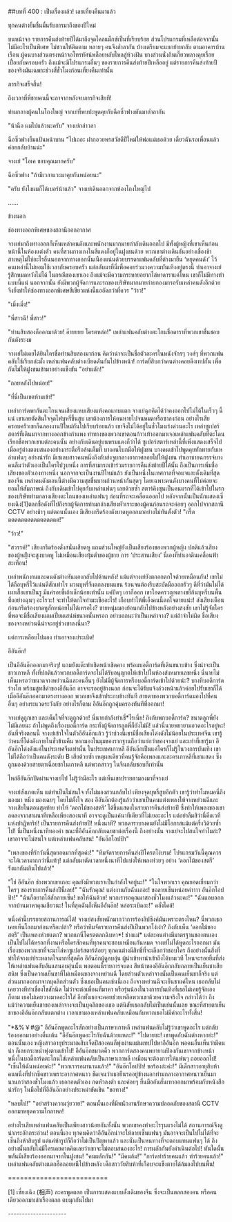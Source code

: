 ##บทที่ 400 : เป็นเรื่องแล้ว!
เลยเที่ยงคืนมาแล้ว

ทุกคนต่างยิ้มชื่นมื่นรับการมาถึงของปีใหม่

บนหน้าจอ รายการคืนส่งท้ายปีได้มาถึงจุดไคลแม็กซ์เป็นที่เรียบร้อย ส่วนโปรแกรมที่เหลือต่อจากนั้นไม่มีอะไรเป็นพิเศษ ไม่ชวนให้ติดตาม หลายๆ คนจึงล่ำลากัน บ้างเตรียมจะแยกย้ายกลับ ตามอาคารบ้านเรือน ผู้คนบางส่วนตรงหน้าจอโทรทัศน์พล็อยหลับไหลสู่ห้วงฝัน บางส่วนนั่งกินเกี๊ยวพลางคุยเรื่อยเปื่อยกับครอบครัว ถึงแม้จะมีโปรแกรมอื่นๆ ของรายการคืนส่งท้ายปีเหลืออยู่ แต่รายการคืนส่งท้ายปีของจริงมันเฉพาะช่วงสี่ชั่วโมงก่อนเที่ยงคืนเท่านั้น

ภารกิจเสร็จสิ้น!

ถึงเวลาที่พี่ชายคนนี้จะลาจากหลังจบภารกิจเสียที!

ท่ามกลางผู้คนในโถงใหญ่ จากเย่ที่พบปะพูดคุยกับฉือซิ่วฟางหันมาล่ำลากัน

"น้าฉือ ผมไปแล้วนะครับ" จางเย่กล่าวลา

ฉือซิ่วฟางยิ้มแป้นหน้าบาน "ไปเถอะ ฝากอวยพรสวัสดีปีใหม่ให้พ่อแม่เธอด้วย เดี๋ยวฉันรอเพื่อนแล้วค่อยกลับบ้านน่ะ"

จางเย่ "โอเค ขอบคุณมากครับ"

ฉือซิ่วฟาง "ถ้ามีเวลาแวะมาคุยกันหน่อยนะ"

"ครับ ยังไงผมก็ได้เบอร์น้าแล้ว" จางเย่เดินออกจากห้องโถงใหญ่ไป


……


ข้างนอก

ช่องทางออกพิเศษของสถานีออกอากาศ

จางเย่มาถึงทางออกก็เห็นเหล่าคนดังและพนักงานมากมายกำลังเดินออกไป มีทั้งผู้หญิงที่เขาเห็นก่อนหน้านี้ในห้องแต่งตัว คนที่สวมกางเกงในสีแดงก็อยู่ในฝูงชนด้วย พวกเขาต่างเดินกันอย่างเชื่องช้า สาเหตุไม่ใช่อะไรอื่นนอกจากทางออกนั้นเนืองแน่นด้วยบรรดาแฟนคลับที่ต่างมายืน ‘หยุดคนดัง’ ไว้ คนเหล่านี้ไม่ยอมใช้เวลากับครอบครัว แต่กลับมาที่นี่เพื่อคอยร่วมวงความบันเทิงอยู่ตรงนี้ ทำเอาจางเย่รู้สึกหมดหวังไม่ได้ ในกรณีของเขาเอง ถึงแม้จะมีความกระหายอยากไล่หาดาราแค่ไหน เขาก็ไม่มีทางทำแบบนี้แน่ นอกจากนั้น ยังมีพวกผู้จัดการและรถของบริษัทมากมายก่ายกองมารอรับเหล่าคนดังอีกด้วย จึงยิ่งทำให้ช่องทางออกพิเศษสีเขียวแห่งนี้แออัดกว่าที่ควร
"ว้าว!"

"เมิ่งเมิ่ง!"

"พี่สาวฉี! พี่สาว!"

"ท่านสิบสองก็ออกมาด้วย! อ๊ายยยย โครตหล่อ!"
เหล่าแฟนคลับต่างตะโกนชื่อดาราที่พวกเขาชื่นชอบกันดังระงม

จางเย่ไม่เคยได้ยินใครชื่อท่านสิบสองมาก่อน คิดว่าน่าจะเป็นชื่อตัวละครในหนังจักรๆ วงศ์ๆ ที่พวกแฟนคลับใช้เรียกล่ะมั้ง
เหล่าแฟนคลับต่างเบียดดันกันไปข้างหน้า!
การ์ดยี่สิบกว่าคนต่างคอยดึงเทปกั้น เพื่อกันไม่ให้ฝูงชนเข้ามาอย่างแข็งขัน
"อย่าผลัก!"

"ถอยหลังไปหน่อย!"

"ที่นี่เป็นเขตห้ามเข้า!"

เหล่าการ์ดพากันตะโกนจนเสียงแหบเสียงแห้งคอแทบแตก
จางเย่ฉุกคิดได้ว่าคงออกไปไม่ได้ในเร็วๆ นี้แน่ เขาเลยตัดสินใจจุดไฟบุหรี่ขึ้นสูบ เขาต้องการให้คนหายไปจนหมดหรือซาลงก่อน อย่างไรเสียครอบครัวเขาก็ฉลองงานปีใหม่กันไปเรียบร้อยแล้ว เขาจึงไม่ได้อยู่ในชั่วโมงเร่งด่วนอะไร
เหล่าซูเปอร์สตาร์ที่เดินมาจากทางออกข้างกำแพง ท่าทางของพวกเขาตอนก้าวเท้าออกมาเจอเหล่าแฟนคลับที่ตะโดนเรียกชื่อพวกเขาแต่ละคนนั้น อย่างกับเดินอยู่บนพรมแดงก็ว่าได้
ซูเปอร์สตาร์เหล่านี้ที่เพิ่งแสดงเสร็จไปเมื่อครู่ต่างตอบสนองอย่างกระตือรือล้นเต็มที่ บางคนโบกมือให้ฝูงชน บางคนเข้าไปพูดคุยทักทายกับเหล่าแฟนๆ อย่างน่ารัก มีเซเลบสาวคนหนึ่งถึงกับส่งจูบกลางอากาศลอยไปให้ฝูงชน ทำเอาชายฉกรรจ์บางคนลืมว่าตัวเองเป็นใครไปวูบหนึ่ง การที่สามารถเข้าร่วมรายการคืนส่งท้ายปีได้นั้น ถือเป็นการเพิ่มชื่อเสียงของตัวเองทางหนึ่ง นอกจากจะเป็นงานปีใหม่แล้ว ยังเป็นหนึ่งในเทศกาลที่จอแจและดั้งเดิมที่สุดของจีน เหล่าคนดังตอนนี้ต่างมีความสุขชื่นบานถ้วนหน้ากันสุดๆ โดยเฉพาะคนดังบางคนที่ไม่ค่อยจะยอมให้สัมภาษณ์ ถึงกับเดินเข้าไปคุยกับเหล่าแฟนๆ เลยด้วยซ้ำ
สตาร์คิงซุนเป็นคนแรกที่ได้เข้าไปในรถของบริษัทท่ามกลางเสียงตะโกนของเหล่าแฟนๆ ก่อนที่รถจะเคลื่อนออกไป
หลังจากนั้นเป็นนักแสดงเซี่ยงเฉิง[1]ตลกชื่อดังที่ไปถึงรถผู้จัดการท่ามกล่างเสียงหัวเราะของผู้คนก่อนรถจะค่อยๆ ออกไปจากสถานี CCTV อย่างช้าๆ แต่ตอนนั้นเอง มีเสียงกรีดร้องดังบาดหูออกมาอย่างไม่ทันตั้งตัว!
"กรี๊ดดดดดดดดดดดดดดดดด!"

"ว้าว!"

"สวรรค์!"
เสียงกรีดร้องดั่งสนั่นเสียดหู แถมส่วนใหญ่ยังเป็นเสียงร้องของพวกผู้หญิง ปกติแล้วเสียงของผู้หญิิงจะสูงบาดหู ไม่เหมือนเสียงทุ้มต่ำของผู้ชาย การ ‘ประสานเสียง’ นี่เองที่ทำเอาดินเคลื่อนฟ้าสะเทือน!

เหล่าพนักงานและคนดังต่างหันมองกลับไปด้านหลัง!
แม้แต่จางเย่ยังตกอกตกใจด้วยเหมือนกัน! เขาไม่ได้ถือบุหรี่ไว้แน่นดีสักเท่าไร มวนบุหรี่จึงตกลงบนแขน ร้อนจนต้องรีบสะบัดมือออกรัวๆ ดีที่ว่ามันไม่ได้เผาเสื้อเขาเป็นรู มีแค่รอยขี้เถ้าเล็กน้อยเท่านั้น แค่ปัดๆ เอาก็ออก เขาโอดครวญพลางขยี้ก้นบุหรี่บนพื้นทิ้งอย่างฉุนๆ อะไรวะ! จะทำให้ตกใจทำมะเขืออะไร! เกือบทำให้พี่เอ็งคนนี้ตกใจตายแน่ะ! ส่งเสียงเตือนก่อนกรีดร้องบาดหูสักหน่อยไม่ได้เหรอไง? ชายหนุ่มมองย้อนกลับไปข้างหลังอย่างสงสัย เขาไม่รู้จักใครที่พอจะมีชื่อเสียงแถมเปี่ยมเสน่ห์ขนาดนั้นหรอก อย่าบอกนะว่าเป็นเหล่าจาง? แต่ถ้าจำไม่ผิด ชื่อเสียงของจางหย่วนฉีน่าจะอยู่ช่วงขาลงนี่นา?

แต่การเหลือบไปมอง ทำเอาจางเย่ระเบิด!

อีอันอ๊ก!

เป็นอีอันอ๊กออกมาจริงๆ!
แถมยังแต๊ะท่าเชิดหน้าเชิดคาง พร้อมบอดี้การ์ดที่เดินขนาบข้าง ซึ่งน่าจะเป็นชาวเกาหลี ทั้งที่ปกติแล้วพวกบอดี้การ์ดจะไม่ได้รับอนุญาตให้เข้าไปในห้องส่งหมายเลขหนึ่ง นี่นายไม่เห็นเหรอว่าขนาดจางหย่วนฉีและคนอื่นๆ ยังไม่มีผู้จัดการหรือบอดี้การ์ดเข้าไปด้วยน่ะ? บางทีบอดีการ์ดร่างโต พร้อมสูทสีดำของอีอันอ๊ก อาจจะรออยู่ข้างนอก ก่อนจะได้รับแจ้งล่วงหน้าแล้วค่อยไปรับเขาก็ได้ เมื่ออีอันอ๊กออกมาตรงทางออก พวกเขาจึงเข้าประกบข้างทันที สายตาของพวกบอดี้การ์ดมองไปที่คนอื่นๆ อย่างระแวดระวังภัย อย่างไรก็ตาม อีอันอ๊กถูกคุ้มครองทันทีที่ออกมา!

จางเย่ดูถูกเขา และเต็มใจที่จะดูถูกด้วย!
นี่นายกำลังทำเชี่*ไรเนี่ย! ถึงกับพกบอดี้การ์ด? ขนาดลูกพี่ยังไม่มีเลยนะ ถ้าไม่พูดถึงเรื่องบอดี้การ์ด กระทั่งผู้จัดการลูกพี่ก็ยังไม่มี! แล้วนี่นายพยายามอวดอะไรอยู่หะ!
อันที่จริงตอนนี้ จางเย่เข้าใจในตัวอีอันอ๊กแล้ว รู้ว่าช่วงนี้เขามีชื่อเสียงโด่งดังไม่น้อยในประเทศจีน เขารู้ว่าคนที่โด่งดังภายในชั่วข้ามคืน หากมองในมุมของรากฐานถือว่าแย่กว่าของจางเย่ และเท่าที่เขารู้มา อีอันอ๊กโด่งดังแค่ในประเทศจีนเท่านั้น ในประเทศเกาหลี อีอันอ๊กเป็นแค่ใครก็ไม่รู้ในวงการบันเทิง เขาไม่ได้ถือว่าเป็นคนดังระดับ B เสียด้วยซ้ำ เหตุผลเดียวที่คนรู้จักคือเพลงและละครเกาหลีที่เขาแสดง ซึ่งถูกมองด้วยสายตาเฉื่อยชาในเกาหลี แต่พวกสาวๆ ในจีนกลับชอบก็เท่านั้น

ไหล่อีอันอ๊กปัดผ่านจางเย่ไป ไม่รู้ว่ามีอะไร แต่เห็นเขาปรายตามองมาที่จางเย่

จางเย่สังเกตเห็น แต่ทำเป็นไม่สนใจ ทั้งไม่มองสวนกลับไป เพียงจุดบุหรี่สูบอีกตัว เขารู้ว่าทำไมหมอนี่ถึงมองมา หนึ่ง มองเฉยๆ โดยไม่ตั้งใจ สอง อีอันอ๊กต้องรู้แล้วว่าเขาเป็นคนแต่งเพลงให้จางหย่วนฉีและจางเสียในตอนสุดท้าย ทำให้ ‘ดอกไม้ของสตรี’ ได้ขึ้นแสดงในรายการคืนส่งท้ายปี ซึ่งทำให้เพลงของเขาลดลงจากสามนาทีเหลือเพียงสองนาที อาจจะดูเป็นแค่นาทีเดียวที่ไม่เยอะอะไร แต่อย่าลืมสิว่านี่คือเวทีแห่งปาฏิหาริย์! เป็นรายการคืนส่งท้ายปี! หนึ่งนาที? พวกดาราบางคนยังไม่มีโอกาสแม้แต่ครึ่งวิด้วยซ้ำไป! นี่เป็นหนึ่งนาทีทองคำ ขณะที่อีอันอ๊กกลับเฉยชาต่อเรื่องนี้ ถึงอย่างนั้น จางเย่จะไปสนใจทำไมล่ะ?
เขาอาจจะไม่สนใจ แต่เหล่าแฟนคลับสน!
"อันอ๊กโอปป้า"

"เพลงของที่รักวันนี้สุดยอดมากที่สุดค่ะ!"
"ทีมจัดรายการคืนส่งปีโครตโง่บรม! โปรแกรมวันนี้คุณควรจะได้เวลามากกว่านี้แท้ๆ! แต่กลับมาตัดเวลาหนึ่งนาทีไปแบ่งให้เพลงห่วยๆ อย่าง ‘ดอกไม้ของสตรี’ รังแกกันเกินไปแล้ว!"

"ใช่ อีอันอ๊ก ช่างพวกเขาเถอะ คุณยังมีพวกเราเป็นกำลังใจอยู่นะ!"
"ในใจพวกเรา คุณยอดเยี่ยมกว่าใครๆ ของรายการคืนส่งปีนี้เลย!"
"ฉันรักคุณ! แต่งงานกับฉันเถอะ! ขอลายเซ็นหน่อยค่าาาา อันอ๊กโอปป้า!"
"ฉันก็อยากได้สักลายเซ็น! ขอให้ฉันด้วย! พวกเรารอคุณมาสองชั่วโมงแล้วนะคะ!"
"ฉันแอบออกจากบ้านมาหาคุณเชียวนะ! ในที่สุดฉันก็เห็นอีอันอ๊ก! หล่อระเบิดอะ!"
คลั่งไคล้!

หนึ่งคำนี้บรรยายสถานการณ์ได้!
จางเย่สงสัยหนักมากว่าการร้องลิปซิงค์มันเพราะตรงไหน? นี่พวกเธอเคยเห็นโลกมาก่อนหรือเปล่า? หรือว่าทีมจัดรายการคืนส่งปีเป็นพวกโง่เง่า? ถึงกับเห็น ‘ดอกไม้ของสตรี’ เป็นเพลงห่วยแตก? พวกแกนี่โครตตลกฉิบหา*! ช่างแม่* แต่ละคนต่างมีมาตรฐานของตนเอง เป็นไปไม่ได้หรอกที่งานหรือใครสักคนที่ทุกคนจะชอบเหมือนกันหมด จางเย่ไม่ได้พูดอะไรออกมา มันเรื่องของพวกเขาที่จะมาไล่หาซูเปอร์สตาร์ต้อยๆ ทุกคนต่างมีสิทธิ์ที่จะเลือกว่าชอบใคร
ถึงอย่างนั้นสิ่งที่ทำให้จางเย่ประหลาดใจมากที่สุดคือ อีอันอ๊กผู้ดูอบอุ่น ผู้น่าเข้าหาน่าเข้าถึงได้บนเวที ไหนจะรอยยิ้มที่ส่งให้เหล่าแฟนคลับอันแสนอบอุ่นนั้น พอตอนนี้รายการจบลง สีหน้าของอีอันอ๊กกลับกลายเป็นเย็นชาเสียสนิท ซึ่งเป็นความเย็นชาที่ไม่เหมือนของจางหย่วนฉี โดยส่วนตัวเหล่าจางนั้นเป็นคนเย็นชาก็จริง แต่ส่วนมากออกมาจากบุคลิกส่วนตัว ซึ่งเธอเป็นคนเช่นนี้เอง ถึงจางหย่วนฉีจะเย็นชาแค่ไหน เธอกลับไม่เคยวางทีท่าเขื่องโขสักนิด ไม่ว่าจะต่อเพื่อนที่มาหา หรือรุ่นน้องในวงการบันเทิงที่เธอไม่เคยรู้จักเองก็ตาม เธอไม่เคยวางมาดอะไรใส่ อีกทั้งเธอจะคอยช่วยเหลือพวกเขาด้วยความจริงใจ กล่าวได้ว่า ถึงแม้ว่าความเย็นชาของเหล่าจางจะเป็นบุคลิกของเธอ แต่นิสัยเธอกลับไม่เป็นเช่นนั้นเลย ขณะที่สายตาเย็นชาของอีอันอ๊กกลับแตกต่าง เวลาเขามองเหล่าแฟนคลับเหมือนกับพวกเธอไม่มีค่าอะไรทั้งสิ้น!

"*&amp;%￥#@" อีอันอ๊กพูดอะไรสักอย่างเป็นภาษาเกาหลี
เหล่าแฟนคลับไม่รู้ว่าเขาพูดอะไร แต่กลับร้องออกมาอย่างตื่นเต้น
"อีอันอ๊กพูดอะไรกับฉันด้วยแหละ!"
"ไปตายซะ! เขาพูดกับฉันต่างหากย่ะ!"
ตอนนั้นเอง หญิงสาวอายุประมาณสิบเจ็ดปีสองคนก็พุ่งผ่านแผ่นเทปไปหาอีอันอ๊ก พอคนอื่นเห็นว่ามีคนนำ ก็เลยกระหน่ำพุ่งตามเข้าไป!
อีอันอ๊กขมวดคิ้ว
พวกการ์ดสองคนพยายามป้องกันเขาจากข้างหน้า หนึ่งในบอดี้การ์ดตะโกนใส่เหล่าแฟนคลับเป็นภาษาเกาหลี เหมือนจะต้องการให้แฟนๆ ถอยออกไป!
"เซ็นให้ฉันหน่อยค่ะ!"
"พวกเรารอมานานแล้ว!"
"อันอ๊กโอปป้า! ขอร้องล่ะค่ะ!"
มีเด็กสาวอายุสิบห้าคนหนึ่งที่ปากซีดขาวเพราะอากาศหนาว ชัดเจนว่าเธอยืนรออยู่ข้างนอกท่ามกลางอากาศหนาวเย็นมานานกว่าสองชั่วโมงแล้ว เธอกอดตัวเอง กดหัวลงต่ำ และค่อยๆ ยื่นมืออันสั่นเทาออกมาพร้อมกับหนังสือน่ารักๆ ในมือไปที่อีอันอ๊กอย่างประหม่าขัดเขิน
"ขอทาง!"

"หลบไป!"
"อย่าสร้างความวุ่ยวาย!"
ตอนนั้นเองที่มีพนักงานรักษาความปลอดภัยของสถานี CCTV ออกมาหยุดความโกลาหล!

อย่างไรเสียเหล่าแฟนคลับเป็นเพียงสาวน้อยกันทั้งนั้น พวกเขาคงทำอะไรรุนแรงไม่ได้ สถานการณ์จึงดูน่ากระอักกระอ่วน!
ตอนนี้เอง ทุกคนคิดว่าอีอันอ๊กน่าจะให้ลายเซ็นแฟนๆ มันอาจจะเป็นไปไม่ได้ที่จะเซ็นถึงห้าสิบรูป แต่แค่ห้ารูปก็ถือว่าไม่เป็นปัญหาแล้ว และนั่นเป็นหนทางที่จะตอบแทนแฟนๆ ได้ ถึงอย่างนั้นกลับไม่มีใครเคยคาดคิดเลยว่าเขาจะไม่ตอบสนองอะไร! การผลักกันยังดำเนินต่อไป!
ทันใดนั้น พลันมีเสียงร้องออกมาจากในฝูงชน!
"คนผลักกัน!"
"มีคนล้ม!"
"การ์ดทำร้ายคนแล้ว ทำร้ายคนแล้ว!"
เหล่าแฟนคลับต่างแตกฮือถอยหนีไปข้างหลัง เด็กสาววัยสิบห้าที่เกือบจะแข็งตายได้ล้มลงไปบนพื้น!





=========================

[1] เซี่ยงเฉิง (相声) ละครพูดตลก เป็นการแสดงแบบดั้งเดิมของจีน ซึ่งจะเป็นตลกสองคน หรือคนเดียวออกมาเล่าเรื่องตลก ตบมุกกันไปมา

*-*-*-*-*-*-*-*-*-*-*-*-*-*-*-*-*-*-*-*-*-*


